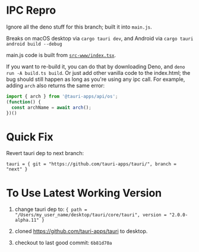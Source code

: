 # IPC Repro

Ignore all the deno stuff for this branch; built it into `main.js`.

Breaks on macOS desktop via `cargo tauri dev`, and Android via `cargo tauri android build --debug`

main.js code is built from [`src-www/index.tsx`](https://github.com/bpevs/tauri_deno_mobile_sample/blob/ipc-error-repro/src-www/index.tsx).

If you want to re-build it, you can do that by downloading Deno, and `deno run -A build.ts build`. Or just add other vanilla code to the index.html; the bug should still happen as long as you're using any ipc call. For example, adding `arch` also returns the same error:

```ts
import { arch } from '@tauri-apps/api/os';
(function() {
  const archName = await arch();
})()
```


# Quick Fix

Revert tauri dep to next branch:

```
tauri = { git = "https://github.com/tauri-apps/tauri/", branch = "next" }
```

# To Use Latest Working Version

1. change tauri dep to:
`{ path = "/Users/my_user_name/desktop/tauri/core/tauri", version = "2.0.0-alpha.11" }`

2. cloned https://github.com/tauri-apps/tauri to desktop.

3. checkout to last good commit: `6b81d70a`

